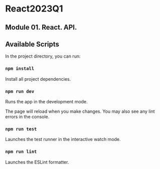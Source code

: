 # React2023Q1

## Module 01. React. API.

## Available Scripts

In the project directory, you can run:

### `npm install`

Install all project dependencies.

### `npm run dev`

Runs the app in the development mode.

The page will reload when you make changes.
You may also see any lint errors in the console.

### `npm run test`

Launches the test runner in the interactive watch mode.

### `npm run lint`

Launches the ESLint formatter.
